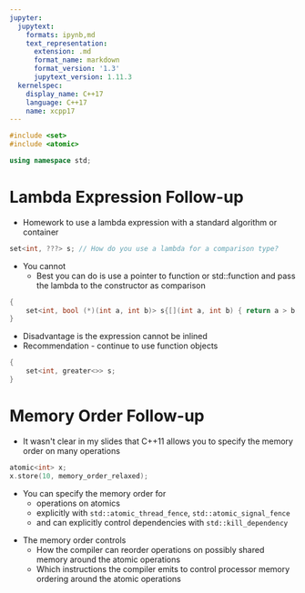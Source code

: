 ```yaml
---
jupyter:
  jupytext:
    formats: ipynb,md
    text_representation:
      extension: .md
      format_name: markdown
      format_version: '1.3'
      jupytext_version: 1.11.3
  kernelspec:
    display_name: C++17
    language: C++17
    name: xcpp17
---
```


```c++ slideshow={"slide_type": "skip"}
#include <set>
#include <atomic>

using namespace std;
```

<!-- #region slideshow={"slide_type": "slide"} -->
# Lambda Expression Follow-up
- Homework to use a lambda expression with a standard algorithm or container
```cpp
set<int, ???> s; // How do you use a lambda for a comparison type?
```
<!-- #endregion -->

<!-- #region slideshow={"slide_type": "fragment"} -->
- You cannot
    - Best you can do is use a pointer to function or std::function and pass the lambda to the constructor as comparison
<!-- #endregion -->

```c++ slideshow={"slide_type": "fragment"}
{
    set<int, bool (*)(int a, int b)> s{[](int a, int b) { return a > b; }};
}
```

<!-- #region slideshow={"slide_type": "slide"} -->
- Disadvantage is the expression cannot be inlined
- Recommendation - continue to use function objects
<!-- #endregion -->

```c++ slideshow={"slide_type": "fragment"}
{
    set<int, greater<>> s;
}
```

<!-- #region slideshow={"slide_type": "slide"} -->
# Memory Order Follow-up

- It wasn't clear in my slides that C++11 allows you to specify the memory order on many operations
<!-- #endregion -->

```c++ slideshow={"slide_type": "fragment"}
atomic<int> x;
x.store(10, memory_order_relaxed);
```

<!-- #region slideshow={"slide_type": "fragment"} -->
- You can specify the memory order for
    - operations on atomics
    - explicitly with `std::atomic_thread_fence`, `std::atomic_signal_fence`
    - and can explicitly control dependencies with `std::kill_dependency`
<!-- #endregion -->

<!-- #region slideshow={"slide_type": "slide"} -->
- The memory order controls
    - How the compiler can reorder operations on possibly shared memory around the atomic operations
    - Which instructions the compiler emits to control processor memory ordering around the atomic operations
<!-- #endregion -->

```c++

```
